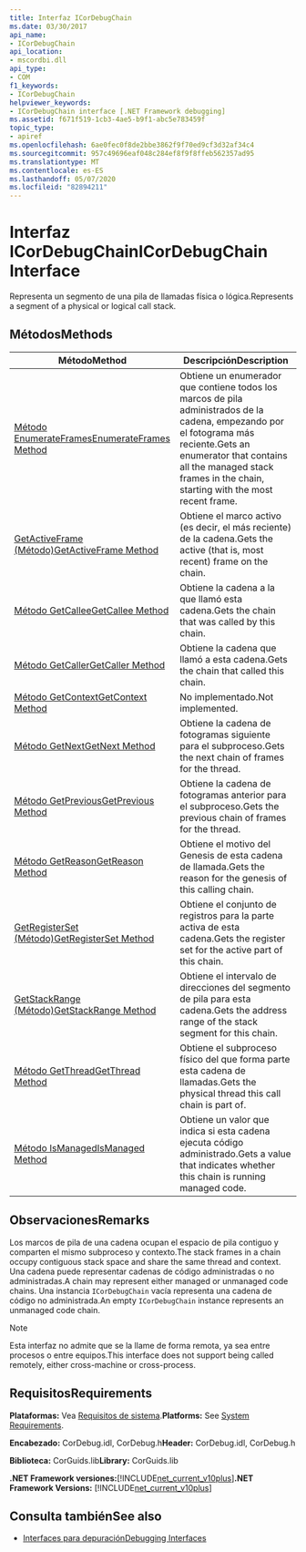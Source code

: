 ```yaml
---
title: Interfaz ICorDebugChain
ms.date: 03/30/2017
api_name:
- ICorDebugChain
api_location:
- mscordbi.dll
api_type:
- COM
f1_keywords:
- ICorDebugChain
helpviewer_keywords:
- ICorDebugChain interface [.NET Framework debugging]
ms.assetid: f671f519-1cb3-4ae5-b9f1-abc5e783459f
topic_type:
- apiref
ms.openlocfilehash: 6ae0fec0f8de2bbe3862f9f70ed9cf3d32af34c4
ms.sourcegitcommit: 957c49696eaf048c284ef8f9f8ffeb562357ad95
ms.translationtype: MT
ms.contentlocale: es-ES
ms.lasthandoff: 05/07/2020
ms.locfileid: "82894211"
---
```

# <a name="icordebugchain-interface"></a><span data-ttu-id="b4d31-102">Interfaz ICorDebugChain</span><span class="sxs-lookup"><span data-stu-id="b4d31-102">ICorDebugChain Interface</span></span>

<span data-ttu-id="b4d31-103">Representa un segmento de una pila de llamadas física o lógica.</span><span class="sxs-lookup"><span data-stu-id="b4d31-103">Represents a segment of a physical or logical call stack.</span></span>  
  
## <a name="methods"></a><span data-ttu-id="b4d31-104">Métodos</span><span class="sxs-lookup"><span data-stu-id="b4d31-104">Methods</span></span>  
  
|<span data-ttu-id="b4d31-105">Método</span><span class="sxs-lookup"><span data-stu-id="b4d31-105">Method</span></span>|<span data-ttu-id="b4d31-106">Descripción</span><span class="sxs-lookup"><span data-stu-id="b4d31-106">Description</span></span>|  
|------------|-----------------|  
|[<span data-ttu-id="b4d31-107">Método EnumerateFrames</span><span class="sxs-lookup"><span data-stu-id="b4d31-107">EnumerateFrames Method</span></span>](icordebugchain-enumerateframes-method.md)|<span data-ttu-id="b4d31-108">Obtiene un enumerador que contiene todos los marcos de pila administrados de la cadena, empezando por el fotograma más reciente.</span><span class="sxs-lookup"><span data-stu-id="b4d31-108">Gets an enumerator that contains all the managed stack frames in the chain, starting with the most recent frame.</span></span>|  
|[<span data-ttu-id="b4d31-109">GetActiveFrame (Método)</span><span class="sxs-lookup"><span data-stu-id="b4d31-109">GetActiveFrame Method</span></span>](icordebugchain-getactiveframe-method.md)|<span data-ttu-id="b4d31-110">Obtiene el marco activo (es decir, el más reciente) de la cadena.</span><span class="sxs-lookup"><span data-stu-id="b4d31-110">Gets the active (that is, most recent) frame on the chain.</span></span>|  
|[<span data-ttu-id="b4d31-111">Método GetCallee</span><span class="sxs-lookup"><span data-stu-id="b4d31-111">GetCallee Method</span></span>](icordebugchain-getcallee-method.md)|<span data-ttu-id="b4d31-112">Obtiene la cadena a la que llamó esta cadena.</span><span class="sxs-lookup"><span data-stu-id="b4d31-112">Gets the chain that was called by this chain.</span></span>|  
|[<span data-ttu-id="b4d31-113">Método GetCaller</span><span class="sxs-lookup"><span data-stu-id="b4d31-113">GetCaller Method</span></span>](icordebugchain-getcaller-method.md)|<span data-ttu-id="b4d31-114">Obtiene la cadena que llamó a esta cadena.</span><span class="sxs-lookup"><span data-stu-id="b4d31-114">Gets the chain that called this chain.</span></span>|  
|[<span data-ttu-id="b4d31-115">Método GetContext</span><span class="sxs-lookup"><span data-stu-id="b4d31-115">GetContext Method</span></span>](icordebugchain-getcontext-method.md)|<span data-ttu-id="b4d31-116">No implementado.</span><span class="sxs-lookup"><span data-stu-id="b4d31-116">Not implemented.</span></span>|  
|[<span data-ttu-id="b4d31-117">Método GetNext</span><span class="sxs-lookup"><span data-stu-id="b4d31-117">GetNext Method</span></span>](icordebugchain-getnext-method.md)|<span data-ttu-id="b4d31-118">Obtiene la cadena de fotogramas siguiente para el subproceso.</span><span class="sxs-lookup"><span data-stu-id="b4d31-118">Gets the next chain of frames for the thread.</span></span>|  
|[<span data-ttu-id="b4d31-119">Método GetPrevious</span><span class="sxs-lookup"><span data-stu-id="b4d31-119">GetPrevious Method</span></span>](icordebugchain-getprevious-method.md)|<span data-ttu-id="b4d31-120">Obtiene la cadena de fotogramas anterior para el subproceso.</span><span class="sxs-lookup"><span data-stu-id="b4d31-120">Gets the previous chain of frames for the thread.</span></span>|  
|[<span data-ttu-id="b4d31-121">Método GetReason</span><span class="sxs-lookup"><span data-stu-id="b4d31-121">GetReason Method</span></span>](icordebugchain-getreason-method.md)|<span data-ttu-id="b4d31-122">Obtiene el motivo del Genesis de esta cadena de llamada.</span><span class="sxs-lookup"><span data-stu-id="b4d31-122">Gets the reason for the genesis of this calling chain.</span></span>|  
|[<span data-ttu-id="b4d31-123">GetRegisterSet (Método)</span><span class="sxs-lookup"><span data-stu-id="b4d31-123">GetRegisterSet Method</span></span>](icordebugchain-getregisterset-method.md)|<span data-ttu-id="b4d31-124">Obtiene el conjunto de registros para la parte activa de esta cadena.</span><span class="sxs-lookup"><span data-stu-id="b4d31-124">Gets the register set for the active part of this chain.</span></span>|  
|[<span data-ttu-id="b4d31-125">GetStackRange (Método)</span><span class="sxs-lookup"><span data-stu-id="b4d31-125">GetStackRange Method</span></span>](icordebugchain-getstackrange-method.md)|<span data-ttu-id="b4d31-126">Obtiene el intervalo de direcciones del segmento de pila para esta cadena.</span><span class="sxs-lookup"><span data-stu-id="b4d31-126">Gets the address range of the stack segment for this chain.</span></span>|  
|[<span data-ttu-id="b4d31-127">Método GetThread</span><span class="sxs-lookup"><span data-stu-id="b4d31-127">GetThread Method</span></span>](icordebugchain-getthread-method.md)|<span data-ttu-id="b4d31-128">Obtiene el subproceso físico del que forma parte esta cadena de llamadas.</span><span class="sxs-lookup"><span data-stu-id="b4d31-128">Gets the physical thread this call chain is part of.</span></span>|  
|[<span data-ttu-id="b4d31-129">Método IsManaged</span><span class="sxs-lookup"><span data-stu-id="b4d31-129">IsManaged Method</span></span>](icordebugchain-ismanaged-method.md)|<span data-ttu-id="b4d31-130">Obtiene un valor que indica si esta cadena ejecuta código administrado.</span><span class="sxs-lookup"><span data-stu-id="b4d31-130">Gets a value that indicates whether this chain is running managed code.</span></span>|  
  
## <a name="remarks"></a><span data-ttu-id="b4d31-131">Observaciones</span><span class="sxs-lookup"><span data-stu-id="b4d31-131">Remarks</span></span>  
 <span data-ttu-id="b4d31-132">Los marcos de pila de una cadena ocupan el espacio de pila contiguo y comparten el mismo subproceso y contexto.</span><span class="sxs-lookup"><span data-stu-id="b4d31-132">The stack frames in a chain occupy contiguous stack space and share the same thread and context.</span></span> <span data-ttu-id="b4d31-133">Una cadena puede representar cadenas de código administradas o no administradas.</span><span class="sxs-lookup"><span data-stu-id="b4d31-133">A chain may represent either managed or unmanaged code chains.</span></span> <span data-ttu-id="b4d31-134">Una instancia `ICorDebugChain` vacía representa una cadena de código no administrada.</span><span class="sxs-lookup"><span data-stu-id="b4d31-134">An empty `ICorDebugChain` instance represents an unmanaged code chain.</span></span>  
  
> [!NOTE]
> <span data-ttu-id="b4d31-135">Esta interfaz no admite que se la llame de forma remota, ya sea entre procesos o entre equipos.</span><span class="sxs-lookup"><span data-stu-id="b4d31-135">This interface does not support being called remotely, either cross-machine or cross-process.</span></span>  
  
## <a name="requirements"></a><span data-ttu-id="b4d31-136">Requisitos</span><span class="sxs-lookup"><span data-stu-id="b4d31-136">Requirements</span></span>  
 <span data-ttu-id="b4d31-137">**Plataformas:** Vea [Requisitos de sistema](../../get-started/system-requirements.md).</span><span class="sxs-lookup"><span data-stu-id="b4d31-137">**Platforms:** See [System Requirements](../../get-started/system-requirements.md).</span></span>  
  
 <span data-ttu-id="b4d31-138">**Encabezado:** CorDebug.idl, CorDebug.h</span><span class="sxs-lookup"><span data-stu-id="b4d31-138">**Header:** CorDebug.idl, CorDebug.h</span></span>  
  
 <span data-ttu-id="b4d31-139">**Biblioteca:** CorGuids.lib</span><span class="sxs-lookup"><span data-stu-id="b4d31-139">**Library:** CorGuids.lib</span></span>  
  
 <span data-ttu-id="b4d31-140">**.NET Framework versiones:**[!INCLUDE[net_current_v10plus](../../../../includes/net-current-v10plus-md.md)]</span><span class="sxs-lookup"><span data-stu-id="b4d31-140">**.NET Framework Versions:** [!INCLUDE[net_current_v10plus](../../../../includes/net-current-v10plus-md.md)]</span></span>  
  
## <a name="see-also"></a><span data-ttu-id="b4d31-141">Consulta también</span><span class="sxs-lookup"><span data-stu-id="b4d31-141">See also</span></span>

- [<span data-ttu-id="b4d31-142">Interfaces para depuración</span><span class="sxs-lookup"><span data-stu-id="b4d31-142">Debugging Interfaces</span></span>](debugging-interfaces.md)
